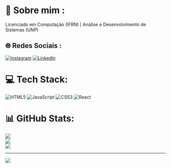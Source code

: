 # 💫 Sobre mim :
Licenciado em Computação (IFRN) | Análise e Desenvolvimento de Sistemas (UNP)


## 🌐 Redes Sociais :
[![Instagram](https://img.shields.io/badge/Instagram-%23E4405F.svg?logo=Instagram&logoColor=white)](https://instagram.com/@araujlucas) [![LinkedIn](https://img.shields.io/badge/LinkedIn-%230077B5.svg?logo=linkedin&logoColor=white)](https://linkedin.com/in/https://www.linkedin.com/in/lucasaraujo-/) 

# 💻 Tech Stack:
![HTML5](https://img.shields.io/badge/html5-%23E34F26.svg?style=for-the-badge&logo=html5&logoColor=white) ![JavaScript](https://img.shields.io/badge/javascript-%23323330.svg?style=for-the-badge&logo=javascript&logoColor=%23F7DF1E) ![CSS3](https://img.shields.io/badge/css3-%231572B6.svg?style=for-the-badge&logo=css3&logoColor=white) ![React](https://img.shields.io/badge/react-%2320232a.svg?style=for-the-badge&logo=react&logoColor=%2361DAFB)
# 📊 GitHub Stats:
![](https://github-readme-stats.vercel.app/api?username=Lucas0601&theme=tokyonight&hide_border=false&include_all_commits=true&count_private=true)<br/>
![](https://github-readme-streak-stats.herokuapp.com/?user=Lucas0601&theme=tokyonight&hide_border=false)<br/>
![](https://github-readme-stats.vercel.app/api/top-langs/?username=Lucas0601&theme=tokyonight&hide_border=false&include_all_commits=true&count_private=true&layout=compact)

---
[![](https://visitcount.itsvg.in/api?id=Lucas0601&icon=0&color=0)](https://visitcount.itsvg.in)

<!-- Proudly created with GPRM ( https://gprm.itsvg.in ) -->
